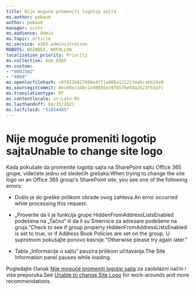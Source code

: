 ```yaml
---
title: Nije moguće promeniti logotip sajta
ms.author: pebaum
author: pebaum
manager: scotv
ms.audience: Admin
ms.topic: article
ms.service: o365-administration
ROBOTS: NOINDEX, NOFOLLOW
localization_priority: Priority
ms.collection: Adm_O365
ms.custom:
- "9002502"
- "4868"
ms.openlocfilehash: c0f823b827980e4ff1a888a121213eabcabb14a9
ms.sourcegitcommit: 8bc60ec34bc1e40685e3976576e04a2623f63a7c
ms.translationtype: MT
ms.contentlocale: sr-Latn-RS
ms.lasthandoff: 04/15/2021
ms.locfileid: "51824485"
---
```

# <a name="unable-to-change-site-logo"></a><span data-ttu-id="1a55c-102">Nije moguće promeniti logotip sajta</span><span class="sxs-lookup"><span data-stu-id="1a55c-102">Unable to change site logo</span></span>

<span data-ttu-id="1a55c-103">Kada pokušate da promenite logotip sajta na SharePoint sajtu Office 365 grupe, videćete jednu od sledećih grešaka:</span><span class="sxs-lookup"><span data-stu-id="1a55c-103">When trying to change the site logo on an Office 365 group's SharePoint site, you see one of the following errors:</span></span>

- <span data-ttu-id="1a55c-104">Došlo je do greške prilikom obrade ovog zahteva.</span><span class="sxs-lookup"><span data-stu-id="1a55c-104">An error occurred while processing this request.</span></span>

- <span data-ttu-id="1a55c-105">„Proverite da li je funkcija grupe HiddenFromAddressListsEnabled podešena na „Tačno“ ili da li su Smernice za adresare podešene na grupi.</span><span class="sxs-lookup"><span data-stu-id="1a55c-105">"Check to see if group property HiddenFromAddressListsEnabled is set to true, or if Address Book Policies are set on the group.</span></span> <span data-ttu-id="1a55c-106">U suprotnom pokušajte ponovo kasnije.“</span><span class="sxs-lookup"><span data-stu-id="1a55c-106">Otherwise please try again later."</span></span>

- <span data-ttu-id="1a55c-107">Tabla „Informacije o sajtu“ pauzira prilikom učitavanja.</span><span class="sxs-lookup"><span data-stu-id="1a55c-107">The Site Information panel pauses while loading.</span></span>

<span data-ttu-id="1a55c-108">Pogledajte članak [Nije moguće promeniti logotip sajta](https://docs.microsoft.com/sharepoint/troubleshoot/sites/error-when-changing-o365-site-logo) za zaobilazni način i više preporuka.</span><span class="sxs-lookup"><span data-stu-id="1a55c-108">See [Unable to change Site Logo](https://docs.microsoft.com/sharepoint/troubleshoot/sites/error-when-changing-o365-site-logo) for work-arounds and more recommendations.</span></span>
